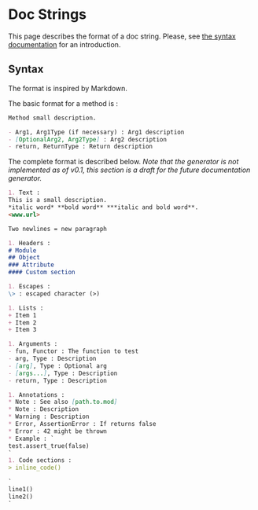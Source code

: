 # Doc Strings
This page describes the format of a doc string.
Please, see [the syntax documentation](syntax.md) for an introduction.

## Syntax
The format is inspired by Markdown.

The basic format for a method is :
```markdown
Method small description.

- Arg1, Arg1Type (if necessary) : Arg1 description
- [OptionalArg2, Arg2Type] : Arg2 description
- return, ReturnType : Return description
```

The complete format is described below.
*Note that the generator is not implemented as of v0.1, this section is a draft for the future documentation generator.*
```markdown
1. Text :
This is a small description.
*italic word* **bold word** ***italic and bold word**.
<www.url>

Two newlines = new paragraph

1. Headers :
# Module
## Object
### Attribute
#### Custom section

1. Escapes :
\> : escaped character (>)

1. Lists :
+ Item 1
+ Item 2
+ Item 3

1. Arguments :
- fun, Functor : The function to test
- arg, Type : Description
- [arg], Type : Optional arg
- [args...], Type : Description
- return, Type : Description

1. Annotations :
* Note : See also [path.to.mod]
* Note : Description
* Warning : Description
* Error, AssertionError : If returns false
* Error : 42 might be thrown
* Example : `
test.assert_true(false)
`
1. Code sections :
> inline_code()

`
line1()
line2()
`
```
